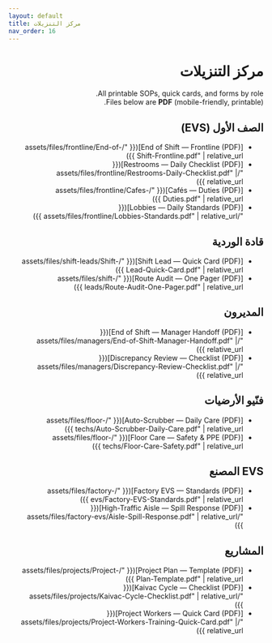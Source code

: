 ```yaml
---
layout: default
title: مركز التنزيلات
nav_order: 16
---
```


<div dir="rtl" lang="ar">

# مركز التنزيلات

All printable SOPs, quick cards, and forms by role.  
Files below are **PDF** (mobile-friendly, printable).


## الصف الأول (EVS)
- [End of Shift — Frontline (PDF)]({{ "/assets/files/frontline/End-of-Shift-Frontline.pdf" | relative_url }})
- [Restrooms — Daily Checklist (PDF)]({{ "/assets/files/frontline/Restrooms-Daily-Checklist.pdf" | relative_url }})
- [Cafés — Duties (PDF)]({{ "/assets/files/frontline/Cafes-Duties.pdf" | relative_url }})
- [Lobbies — Daily Standards (PDF)]({{ "/assets/files/frontline/Lobbies-Standards.pdf" | relative_url }})

## قادة الوردية
- [Shift Lead — Quick Card (PDF)]({{ "/assets/files/shift-leads/Shift-Lead-Quick-Card.pdf" | relative_url }})
- [Route Audit — One Pager (PDF)]({{ "/assets/files/shift-leads/Route-Audit-One-Pager.pdf" | relative_url }})

## المديرون
- [End of Shift — Manager Handoff (PDF)]({{ "/assets/files/managers/End-of-Shift-Manager-Handoff.pdf" | relative_url }})
- [Discrepancy Review — Checklist (PDF)]({{ "/assets/files/managers/Discrepancy-Review-Checklist.pdf" | relative_url }})

## فنّيو الأرضيات
- [Auto-Scrubber — Daily Care (PDF)]({{ "/assets/files/floor-techs/Auto-Scrubber-Daily-Care.pdf" | relative_url }})
- [Floor Care — Safety & PPE (PDF)]({{ "/assets/files/floor-techs/Floor-Care-Safety.pdf" | relative_url }})

## EVS المصنع
- [Factory EVS — Standards (PDF)]({{ "/assets/files/factory-evs/Factory-EVS-Standards.pdf" | relative_url }})
- [High-Traffic Aisle — Spill Response (PDF)]({{ "/assets/files/factory-evs/Aisle-Spill-Response.pdf" | relative_url }})

## المشاريع
- [Project Plan — Template (PDF)]({{ "/assets/files/projects/Project-Plan-Template.pdf" | relative_url }})
- [Kaivac Cycle — Checklist (PDF)]({{ "/assets/files/projects/Kaivac-Cycle-Checklist.pdf" | relative_url }})
- [Project Workers — Quick Card (PDF)]({{ "/assets/files/projects/Project-Workers-Training-Quick-Card.pdf" | relative_url }})


</div>